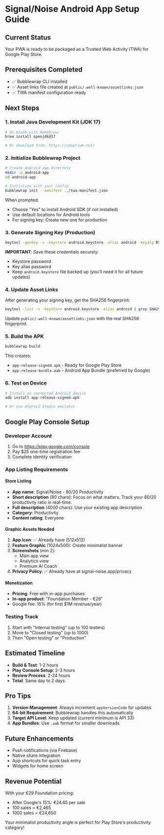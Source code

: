 # Signal/Noise Android App Setup Guide

## Current Status
Your PWA is ready to be packaged as a Trusted Web Activity (TWA) for Google Play Store.

## Prerequisites Completed
- ✅ Bubblewrap CLI installed
- ✅ Asset links file created at `public/.well-known/assetlinks.json`
- ✅ TWA manifest configuration ready

## Next Steps

### 1. Install Java Development Kit (JDK 17)
```bash
# On macOS with Homebrew:
brew install openjdk@17

# Or download from: https://adoptium.net/
```

### 2. Initialize Bubblewrap Project
```bash
# Create Android app directory
mkdir -p android-app
cd android-app

# Initialize with your config
bubblewrap init --manifest ../twa-manifest.json
```

When prompted:
- Choose "Yes" to install Android SDK (if not installed)
- Use default locations for Android tools
- For signing key: Create new one for production

### 3. Generate Signing Key (Production)
```bash
keytool -genkey -v -keystore android.keystore -alias android -keyalg RSA -keysize 2048 -validity 10000
```

**IMPORTANT**: Save these credentials securely:
- Keystore password
- Key alias password
- Keep `android.keystore` file backed up (you'll need it for all future updates)

### 4. Update Asset Links
After generating your signing key, get the SHA256 fingerprint:
```bash
keytool -list -v -keystore android.keystore -alias android | grep SHA256
```

Update `public/.well-known/assetlinks.json` with the real SHA256 fingerprint.

### 5. Build the APK
```bash
bubblewrap build
```

This creates:
- `app-release-signed.apk` - Ready for Google Play Store
- `app-release-bundle.aab` - Android App Bundle (preferred by Google)

### 6. Test on Device
```bash
# Install on connected Android device
adb install app-release-signed.apk

# Or use Android Studio emulator
```

## Google Play Console Setup

### Developer Account
1. Go to https://play.google.com/console
2. Pay $25 one-time registration fee
3. Complete identity verification

### App Listing Requirements

#### Store Listing
- **App name**: Signal/Noise - 80/20 Productivity
- **Short description** (80 chars): Focus on what matters. Track your 80/20 productivity ratio in real-time.
- **Full description** (4000 chars): Use your existing app description
- **Category**: Productivity
- **Content rating**: Everyone

#### Graphic Assets Needed
1. **App Icon**: ✅ Already have (512x512)
2. **Feature Graphic** (1024x500): Create minimalist banner
3. **Screenshots** (min 2):
   - Main app view
   - Analytics view
   - Premium AI Coach
4. **Privacy Policy**: ✅ Already have at signal-noise.app/privacy

#### Monetization
- **Pricing**: Free with in-app purchases
- **In-app product**: "Foundation Member - €29"
- Google fee: 15% (for first $1M revenue/year)

### Testing Track
1. Start with "Internal testing" (up to 100 testers)
2. Move to "Closed testing" (up to 1000)
3. Then "Open testing" or "Production"

## Estimated Timeline
- **Build & Test**: 1-2 hours
- **Play Console Setup**: 2-3 hours
- **Review Process**: 2-24 hours
- **Total**: Same day to 2 days

## Pro Tips
1. **Version Management**: Always increment `appVersionCode` for updates
2. **64-bit Requirement**: Bubblewrap handles this automatically
3. **Target API Level**: Keep updated (current minimum is API 33)
4. **App Bundles**: Use `.aab` format for smaller downloads

## Future Enhancements
- Push notifications (via Firebase)
- Native share integration
- App shortcuts for quick task entry
- Widgets for home screen

## Revenue Potential
With your €29 Foundation pricing:
- After Google's 15%: €24.65 per sale
- 100 sales = €2,465
- 1000 sales = €24,650

Your minimalist productivity angle is perfect for Play Store's productivity category!